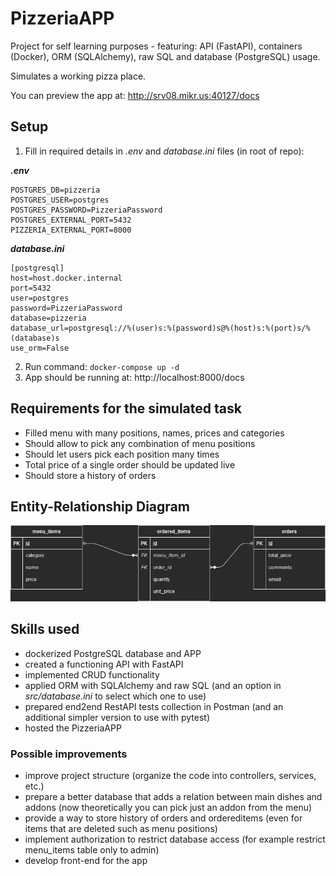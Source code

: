# PizzeriaAPP
Project for self learning purposes - featuring: API (FastAPI), containers (Docker), ORM (SQLAlchemy), raw SQL and database (PostgreSQL) usage. 

Simulates a working pizza place.

You can preview the app at: http://srv08.mikr.us:40127/docs

## Setup

1. Fill in required details in *.env* and *database.ini* files (in root of repo):

***.env***

```
POSTGRES_DB=pizzeria
POSTGRES_USER=postgres
POSTGRES_PASSWORD=PizzeriaPassword
POSTGRES_EXTERNAL_PORT=5432
PIZZERIA_EXTERNAL_PORT=8000

```

***database.ini***

```
[postgresql]
host=host.docker.internal
port=5432
user=postgres
password=PizzeriaPassword
database=pizzeria
database_url=postgresql://%(user)s:%(password)s@%(host)s:%(port)s/%(database)s
use_orm=False

```

2. Run command: `docker-compose up -d`
3. App should be running at: http://localhost:8000/docs

## Requirements for the simulated task

- Filled menu with many positions, names, prices and categories
- Should allow to pick any combination of menu positions
- Should let users pick each position many times
- Total price of a single order should be updated live
- Should store a history of orders

## Entity-Relationship Diagram
![PizzeriaAPP-ERD.png](docs/PizzeriaAPP-ERD.png "Simple ERD diagram for a pizza place")

## Skills used
- dockerized PostgreSQL database and APP
- created a functioning API with FastAPI
- implemented CRUD functionality
- applied ORM with SQLAlchemy and raw SQL (and an option in *src/database.ini* to select which one to use)
- prepared end2end RestAPI tests collection in Postman (and an additional simpler version to use with pytest)
- hosted the PizzeriaAPP

### Possible improvements
- improve project structure (organize the code into controllers, services, etc.)
- prepare a better database that adds a relation between main dishes and addons (now theoretically you can pick just an addon from the menu)
- provide a way to store history of orders and ordereditems (even for items that are deleted such as menu positions)
- implement authorization to restrict database access (for example restrict menu_items table only to admin)
- develop front-end for the app